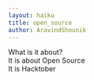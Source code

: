 ```yaml
---
layout: haiku
title: open_source
author: AravindShounik
---
```


What is it about?<br>
It is about Open Source<br>
It is Hacktober<br>
